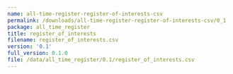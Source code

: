 ```yaml
---
name: all-time-register-register-of-interests-csv
permalink: /downloads/all-time-register-register-of-interests-csv/0_1
package: all_time_register
title: register_of_interests
filename: register_of_interests.csv
version: '0.1'
full_version: 0.1.0
file: /data/all_time_register/0.1/register_of_interests.csv
---
```

